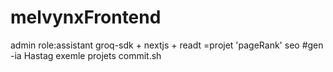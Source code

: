 # melvynxFrontend
admin role:assistant groq-sdk + nextjs + readt =projet 'pageRank' seo #gen -ia Hastag exemle projets commit.sh
